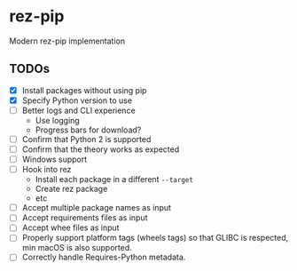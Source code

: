 # rez-pip
Modern rez-pip implementation

## TODOs

* [x] Install packages without using pip
* [x] Specify Python version to use
* [ ] Better logs and CLI experience
    * Use logging
    * Progress bars for download?
* [ ] Confirm that Python 2 is supported
* [ ] Confirm that the theory works as expected
* [ ] Windows support
* [ ] Hook into rez
    * Install each package in a different `--target`
    * Create rez package
    * etc
* [ ] Accept multiple package names as input
* [ ] Accept requirements files as input
* [ ] Accept whee files as input
* [ ] Properly support platform tags (wheels tags) so that GLIBC is respected, min macOS is also supported.
* [ ] Correctly handle Requires-Python metadata.
